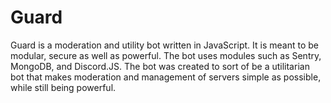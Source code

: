 # Guard
Guard is a moderation and utility bot written in JavaScript. 
It is meant to be modular, secure as well as powerful. The bot uses modules such as Sentry, MongoDB, and Discord.JS. 
The bot was created to sort of be a utilitarian bot that makes moderation and management of servers simple as possible, 
while still being powerful. 